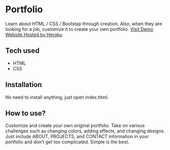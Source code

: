 # Portfolio
 Learn about HTML / CSS / Bootstap through creation. Also, when they are looking for a job, customize it to create your own portfolio.
[Visit Demo Website Hosted by Heroku](https://portfolio-kelseywilkerson.herokuapp.com/)
## Tech used
* HTML
* CSS
## Installation
No need to install anything, just open index.html.
## How to use?
Customize and create your own original portfolio. Take on various challenges such as changing colors, adding effects, and changing designs. Just include ABOUT, PROJECTS, and CONTACT information in your portfolio and don’t get too complicated. Simple is the best.